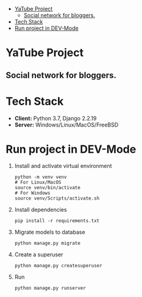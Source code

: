 - [YaTube Project](#orgaf37616)
  - [Social network for bloggers.](#orgc7f6d7b)
- [Tech Stack](#org2be34b5)
- [Run project in DEV-Mode](#org395a3b2)



<a id="orgaf37616"></a>

# YaTube Project


<a id="orgc7f6d7b"></a>

## Social network for bloggers.


<a id="org2be34b5"></a>

# Tech Stack

-   **Client:** Python 3.7, Django 2.2.19
-   **Server:** Windows/Linux/MacOS/FreeBSD


<a id="org395a3b2"></a>

# Run project in DEV-Mode

1.  Install and activate virtual environment

    ```shell
    python -m venv venv
    # For Linux/MacOS
    source venv/bin/activate
    # For Windows
    source venv/Scripts/activate.sh
    ```
2.  Install dependencies

    ```shell
    pip install -r requirements.txt
    ```
3.  Migrate models to database

    ```shell
    python manage.py migrate
    ```
4.  Create a superuser

    ```shell
    python manage.py createsuperuser
    ```
5.  Run

    ```shell
    python manage.py runserver
    ```
